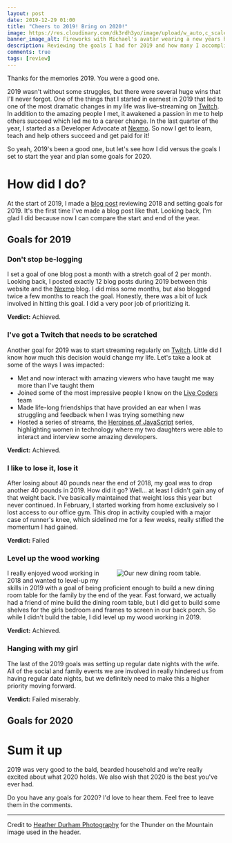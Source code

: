 ```yaml
---
layout: post
date: 2019-12-29 01:00
title: "Cheers to 2019! Bring on 2020!"
image: https://res.cloudinary.com/dk3rdh3yo/image/upload/w_auto,c_scale/Artboard_2_k3mgba.png
banner_image_alt: Fireworks with Michael's avatar wearing a new years hat.
description: Reviewing the goals I had for 2019 and how many I accomplished and setting goals for 2020.
comments: true
tags: [review]
---
```


Thanks for the memories 2019.  You were a good one.  

2019 wasn't without some struggles, but there were several huge wins that I'll never forgot.  One of the things 
that I started in earnest in 2019 that led to one of the most dramatic changes in my life was live-streaming on 
[Twitch].  In addition to the amazing people I met, it awakened a passion in me to help others succeed which led 
me to a career change.  In the last quarter of the year, I started as a Developer Advocate at [Nexmo]. So now I 
get to learn, teach and help others succeed and get paid for it!  

So yeah, 2019's been a good one, but let's see how I did versus the goals I set to start the year and plan some 
goals for 2020.

<!--more-->

# How did I do?

At the start of 2019, I made a [blog post](https://baldbeardedbuilder.com/posts/2018-year-in-review/) reviewing 
2018 and setting goals for 2019.  It's the first time I've made a blog post like that.  Looking back, I'm glad 
I did because now I can compare the start and end of the year.

## Goals for 2019

### Don't stop be-logging

I set a goal of one blog post a month with a stretch goal of 2 per month.  Looking back, I posted exactly 12 
blog posts during 2019 between this website and the [Nexmo] blog.  I did miss some months, but also blogged twice 
a few months to reach the goal.  Honestly, there was a bit of luck involved in hitting this goal.  I did a very 
poor job of prioritizing it.

**Verdict:** Achieved. 

### I've got a Twitch that needs to be scratched

Another goal for 2019 was to start streaming regularly on [Twitch]. Little did I know how much this decision would 
change my life. Let's take a look at some of the ways I was impacted:

- Met and now interact with amazing viewers who have taught me way more than I've taught them
- Joined some of the most impressive people I know on the [Live Coders] team
- Made life-long friendships that have provided an ear when I was struggling and feedback when I was trying something 
new
- Hosted a series of streams, the [Heroines of JavaScript] series, highlighting women in technology where my two 
daughters were able to interact and interview some amazing developers. 

**Verdict:** Achieved.

### I like to lose it, lose it

After losing about 40 pounds near the end of 2018, my goal was to drop another 40 pounds in 2019.  How did it go? 
Well... at least I didn't gain any of that weight back.  I've basically maintained that weight loss this year but 
never continued.  In February, I started working from home exclusively so I lost access to our office gym.  This drop 
in activity coupled with a major case of runner's knee, which sidelined me for a few weeks, really stifled the momentum 
I had gained.  

**Verdict:** Failed

### Level up the wood working

<figure style="width:250px;float:right;margin: 0 0 10px 10px">
    <img src="https://res.cloudinary.com/dk3rdh3yo/image/upload/w_auto,c_scale/53030755_2228476424037910_6307370620143831616_n_igcxrg.jpg" alt="Our new dining room table.">
</figure>

I really enjoyed wood working in 2018 and wanted to level-up my skills in 2019 with a goal of being proficient enough 
to build a new dining room table for the family by the end of the year.  Fast forward, we actually had a friend of 
mine build the dining room table, but I did get to build some shelves for the girls bedroom and frames to screen in 
our back porch.  So while I didn't build the table, I did level up my wood working in 2019.

**Verdict:** Achieved.

### Hanging with my girl

The last of the 2019 goals was setting up regular date nights with the wife.  All of the social and family events we 
are involved in really hindered us from having regular date nights, but we definitely need to make this a higher priority 
moving forward.

**Verdict:** Failed miserably.

## Goals for 2020













# Sum it up

2019 was very good to the bald, bearded household and we're really excited about what 2020 holds. We also wish that 2020 
is the best you've ever had.  

Do you have any goals for 2020? I'd love to hear them.  Feel free to leave them in the comments.

---

Credit to [Heather Durham Photography](https://blog.heatherdurhamphotography.com/) for the Thunder on the Mountain image used in the header.

[Twitch]: https://twitch.tv/baldbeardedbuilder
[Nexmo]: https://nexmo.com
[Live Coders]: https://livecoders.dev
[Heroines of JavaScript]: https://women-in-tech.online/